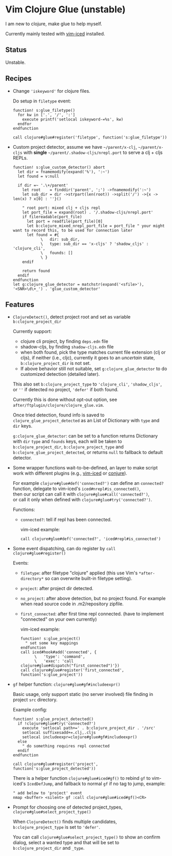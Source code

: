 Vim Clojure Glue (unstable)
================

I am new to clojure, make glue to help myself.

Currently mainly tested with [vim-iced][] installed.



## Status

Unstable.


## Recipes

- Change `'iskeyword'` for clojure files.

  Do setup in `filetype` event:

      function! s:glue_filetype()
        for kw in ['.', '/', ':']
          execute printf('setlocal iskeyword-=%s', kw)
        endfor
      endfunction

      call clojure#glue#register('filetype', function('s:glue_filetype'))


- Custom project detector, assume we have `~/parent/x-clj`, `~/parent/x-cljs`
  with **single** `~/parent/.shadow-cljs/nrepl.port` to serve a clj + cljs REPLs.

  ```vim
  function! s:glue_custom_detector() abort
    let dir = fnamemodify(expand('%'), ':~')
    let found = v:null

    if dir =~ '.\+/parent'
      let root    = finddir('parent', ';') ->fnamemodify(':~')
      let sub_dir = dir ->strpart(len(root)) ->split('/') ->{x -> len(x) ? x[0] : ''}()

      " root port: mixed clj + cljs repl
      let port_file = expand(root) . '/.shadow-cljs/nrepl.port'
      if filereadable(port_file)
        let port = readfile(port_file)[0]
        let b:clojure_mixed_nrepl_port_file = port_file " your might want to record this, to be used for connection later
        let found = #{
              \   dir: sub_dir,
              \   type: sub_dir == 'x-cljs' ? 'shadow_cljs' : 'clojure_cli',
              \   founds: []
              \ }
      endif

      return found
    endif
  endfunction
  let g:clojure_glue_detector = matchstr(expand('<sfile>'), '<SNR>\d\+_') . 'glue_custom_detector'
  ```


## Features

- `ClojureDetect()`, detect project root and set as variable `b:clojure_project_dir`

  Currently support:

  - clojure cli project, by finding `deps.edn` file
  - shadow-cljs, by finding `shadow-cljs.edn` file
  - when both found, pick the type matches current file extension (clj or cljs), if neither (i.e., cljc), currently it goes to an *uncertain* state, `b:clojure_project_dir` is not set.
  - If above behavior still not suitable, set `g:clojure_glue_detector` to do customized detection (detailed later).

  This also set `b:clojure_project_type` to `'clojure_cli'`, `'shadow_cljs'`, or `''` if detected no project, `'defer'` if both found.

  Currently this is done without opt-out option, see `after/ftplugin/clojure/clojure_glue.vim`.

  Once tried detection, found info is saved to `clojure_glue_project_detected` as an List of Dictionary with `type` and `dir` keys.

  `g:clojure_glue_detector`: can be set to a function returns Dictionary with `dir` `type` and `founds` keys, each will be taken to
  `b:clojure_project_dir`, `b:clojure_project_type` and `b:clojure_glue_project_detected`, or returns `null` to fallback to default detector.

- Some wrapper functions wait-to-be-defined, an layer to make script work with different plugins (e.g., [vim-iced][] or [conjure][]).

  For example `clojure#glue#def('connected?')` can define an `connected?` function, delegate to vim-iced's `iced#nrepl#is_connected()`,  
  then our script can call it with `clojure#glue#call('connected?')`,  
  or call it only when defined with `clojure#glue#try('connected?')`.

  Functions:

  - `connected?`: tell if repl has been connected.

    vim-iced example:

        call clojure#glue#def('connected?', 'iced#repl#is_connected')


- Some event dispatching, can do register by `call clojure#glue#register()`

  Events:

  - `filetype`: after filetype "clojure" applied (this use Vim's `*after-directory*` so can overwrite built-in filetype setting).


  - `project`: after project dir detected.


  - `no_project`: after above detection, but no project found. For example when read source code in .m2/repository zipfile.


  - `first_connected`: after first time repl connected. (have to implement "connected" on your own currently)

    vim-iced example:

        function! s:glue_project()
          " set some key mappings
        endfunction
        call iced#hook#add('connected', {
              \   'type': 'command',
              \   'exec': 'call clojure#glue#dispatch("first_connected")'})
        call clojure#glue#register('first_connected', function('s:glue_project'))


- `gf` helper function: `clojure#glue#gf#includeexpr()`

  Basic usage, only support static (no server involved) file finding in project `src` directory.

  Example config:

      function! s:glue_project_detected()
        if !clojure#glue#try('connected?')
          execute 'setlocal path+=' . b:clojure_project_dir . '/src'
          setlocal suffixesadd+=.clj,.cljs
          setlocal includeexpr=clojure#glue#gf#includeexpr()
        else
          " do something requires repl connected
        endif
      endfunction

      call clojure#glue#register('project', function('s:glue_project_detected'))

  There is a helper function `clojure#glue#iced#gf()` to rebind `gf` to
  vim-iced's `IcedDefJump`, and fallback to normal `gf` if no tag to jump, example:

      " add below to 'project' event
      nmap <buffer> <silent> gf :call clojure#glue#iced#gf()<CR>


- Prompt for choosing one of detected project_types, `clojure#glue#select_project_type()`

  When `ClojureDetect()` finds multiple candidates, `b:clojure_project_type` is set to `'defer'`.

  You can call `clojure#glue#select_project_type()` to show an confirm dialog,
  select a wanted type and that will be set to `b:clojure_project_dir` and `_type`.



[vim-iced]: https://github.com/liquidz/vim-iced
[conjure]: https://github.com/Olical/conjure
